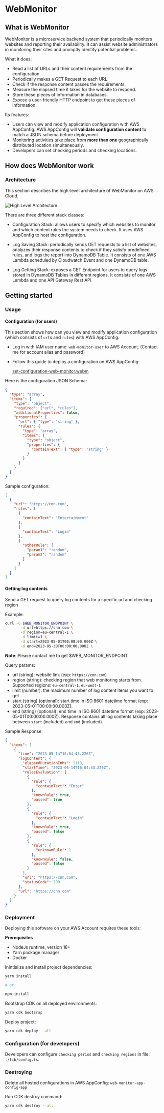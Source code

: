 # WebMonitor

## What is WebMonitor

WebMonitor is a microservice backend system that periodically monitors websites
and reporting their availability.
It can assist website administrators in monitoring their sites
and promptly identify potential problems.

What it does:

- Read a list of URLs and their content requirements from the configuration.
- Periodically makes a GET Request to each URL.
- Check if the response content passes the requirements.
- Measure the elapsed time it takes for the website to respond.
- Store these pieces of information in databases.
- Expose a user-friendly HTTP endpoint to get these pieces of information.

Its features:

- Users can view and modify application configuration with AWS AppConfig.
  AWS AppConfig will **validate configuration content** to match a JSON schema
  before deployment.
- Monitoring activities take place from **more than one**
  geographically distributed location simultaneously.
- Developers can set checking periods and checking locations.

## How does WebMonitor work

### Architecture

This section describes the high-level architecture of WebMonitor on AWS Cloud.

![High Level Architecture](./documentations/high-level-architecture.png)

There are three different stack classes:

- Configuration Stack: allows users to specify which websites to monitor and
  which content rules the system needs to check.
  It uses AWS AppConfig to host the configuration.

- Log Saving Stack: periodically sends GET requests to a list of websites,
  analyzes their response contents to check if they satisfy predefined rules,
  and logs the report into DynamoDB Table.
  It consists of one AWS Lambda scheduled by Cloudwatch Event and one DynamoDB table.

- Log Getting Stack: exposes a GET Endpoint for users to query logs stored in
  DynamoDB Tables in different regions.
  It consists of one AWS Lambda and one API Gateway Rest API.

## Getting started

### Usage

#### Configuration (for users)

This section shows how can you view and modify application configuration
(which consists of `url`s and `rules`) with AWS AppConfig.

- Log in with IAM user name: `web-monitor-user` to AWS Account.
  (Contact me for account alias and password)
- Follow this guide to deploy a configuration on AWS AppConfig:

  [set-configuration-web-monitor.webm](https://github.com/anhtumai/webapp-monitor/assets/32799668/6d5355da-1b7b-4e22-921e-d07654a2781c)

Here is the configuration JSON Schema:

```json
{
  "type": "array",
  "items": {
    "type": "object",
    "required": ["url", "rules"],
    "additionalProperties": false,
    "properties": {
      "url": { "type": "string" },
      "rules": {
        "type": "array",
        "items": {
          "type": "object",
          "properties": {
            "containText": { "type": "string" }
          }
        }
      }
    }
  }
}
```

Sample configuration:

```json
[
  {
    "url": "https://cnn.com",
    "rules": [
      {
        "containText": "Entertainment"
      },
      {
        "containText": "Login"
      },
      {
        "otherRule": {
          "param1": "random",
          "param2": "random"
        }
      }
    ]
  }
]
```

#### Getting log contents

Send a GET request to query log contents for a specific url and checking region

Example:

```bash
curl -G $WEB_MONITOR_ENDPOINT \
       -d url=https://cnn.com \
       -d region=eu-central-1 \
       -d limit=1 \
       -d start=2023-05-01T00:00:00.000Z \
       -d end=2023-05-30T00:00:00.000Z \
```

**Note**: Please contact me to get $WEB_MONITOR_ENDPOINT

Query params:

- url (string): website link (exp: `https://cnn.com`)
- region (string): checking region that web monitoring starts from.
  Supported regions: `eu-central-1`, `eu-west-1`
- limit (number): the maximum number of log content items you want to get
- start (string) (optional): start time in ISO 8601 datetime format (exp: 2023-05-01T00:00:00.000Z).
- end (string) (optional): end time in ISO 8601 datetime format (exp: 2023-05-01T00:00:00.000Z).
  Response contains all log contents taking place between
  `start` (included) and `end` (included).

Sample Response:

```json
{
  "items": [
    {
      "time": "2023-05-14T16:04:43.226Z",
      "logContent": {
        "elapsedDurationInMs": 1118,
        "startTime": "2023-05-14T16:04:43.226Z",
        "rulesEvaluation": [
          {
            "rule": {
              "containText": "Enter"
            },
            "knownRule": true,
            "passed": true
          },
          {
            "rule": {
              "containText": "Login"
            },
            "knownRule": true,
            "passed": false
          },
          {
            "rule": {
              "unknownRule": 1
            },
            "knownRule": false,
            "passed": false
          }
        ],
        "url": "https://cnn.com",
        "statusCode": 200
      },
      "url": "https://cnn.com"
    }
  ]
}
```

### Deployment

Deploying this software on your AWS Account requires these tools:

**Prerequisites**

- NodeJs runtime, version 16+
- Yarn package manager
- Docker

Inintialize and install project dependencies:

```bash
yarn install

# or

npm install
```

Bootstrap CDK on all deployed environments:

```bash
yarn cdk bootsrap
```

Deploy project:

```bash
yarn cdk deploy --all
```

### Configuration (for developers)

Developers can configure `checking period` and `checking regions` in file: `./lib/config.ts`.

### Destroying

Delete all hosted configurations in AWS AppConfig: `web-monitor-app-config-app`

Run CDK destroy command:

```bash
yarn cdk destroy --all
```
